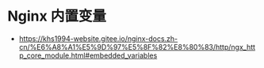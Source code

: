 # Nginx 内置变量

* https://khs1994-website.gitee.io/nginx-docs.zh-cn/%E6%A8%A1%E5%9D%97%E5%8F%82%E8%80%83/http/ngx_http_core_module.html#embedded_variables
